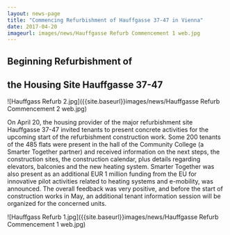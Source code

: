 ```yaml
---
layout: news-page
title: "Commencing Refurbishment of Hauffgasse 37-47 in Vienna"
date: 2017-04-20
imageurl: images/news/Hauffgasse Refurb Commencement 1 web.jpg
---
```


<div class="multiline">
<h2><span class="ornament-news">Beginning Refurbishment of </span></h2>
<h2><span class="ornament-news">the Housing Site Hauffgasse 37-47</span></h2>
</div>

![Hauffgass Refurb 2.jpg]({{site.baseurl}}images/news/Hauffgasse Refurb Commencement 2 web.jpg)

On April 20, the housing provider of the major refurbishment site Hauffgasse 37-47 invited tenants to present concrete activities for the upcoming start of the refurbishment construction work. Some 200 tenants of the 485 flats were present in the hall of the Community College (a Smarter Together partner) and received information on the next steps, the construction sites, the construction calendar, plus details regarding elevators, balconies and the new heating system. Smarter Together was also present as an additional EUR 1 million funding from the EU for innovative pilot activities related to heating systems and e-mobility, was announced. The overall feedback was very positive, and before the start of construction works in May, an additional tenant information session will be organized for the concerned units. 

![Hauffgass Refurb 1.jpg]({{site.baseurl}}images/news/Hauffgasse Refurb Commencement 1 web.jpg)
